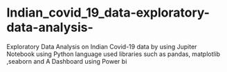 # Indian_covid_19_data-exploratory-data-analysis-
Exploratory Data Analysis  on Indian Covid-19 data  by using Jupiter Notebook using Python language used libraries such as pandas, matplotlib ,seaborn
and A Dashboard using Power bi

